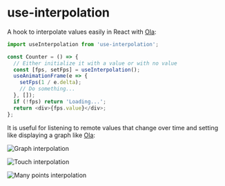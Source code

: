# use-interpolation

A hook to interpolate values easily in React with [Ola](https://github.com/franciscop/ola/):

```js
import useInterpolation from 'use-interpolation';

const Counter = () => {
  // Either initialize it with a value or with no value
  const [fps, setFps] = useInterpolation();
  useAnimationFrame(e => {
    setFps(1 / e.delta);
    // Do something...
  }, []);
  if (!fps) return 'Loading...';
  return <div>{fps.value}</div>;
};
```

It is useful for listening to remote values that change over time and setting like displaying a graph like [Ola](https://github.com/franciscop/ola/):

![Graph interpolation](https://raw.githubusercontent.com/franciscop/ola/master/docs/line.gif)

![Touch interpolation](https://raw.githubusercontent.com/franciscop/ola/master/docs/ball.gif)

![Many points interpolation](https://raw.githubusercontent.com/franciscop/ola/master/docs/dots.gif)
